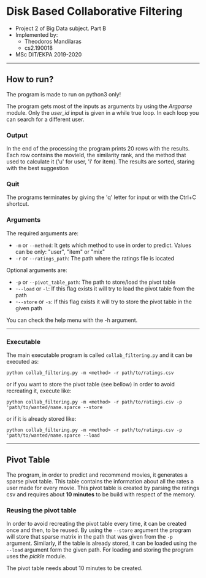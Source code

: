 # Disk Based Collaborative Filtering

- Project 2 of Big Data subject. Part B
- Implemented by:
   - Theodoros Mandilaras
   - cs2.190018
- MSc DIT/EKPA 2019-2020

---

## How to run?
The program is made to run on python3 only!

The program gets most of the inputs as arguments by using the *Argparse* module. Only the *user_id* input is given in a 
while true loop. In each loop you can search for a different user.
 
### Output
In the end of the processing the program prints 20 rows with the results. Each row contains the movieId, 
the similarity rank, and the method that used to calculate it ('u' for user, 'i' for item). The results are sorted, 
staring with the best suggestion 

### Quit
The programs terminates by giving the 'q' letter for input or with the Ctrl+C shortcut.

### Arguments
The required arguments are:
- `-m` or `--method`: It gets which method to use in order to predict. Values can be only: "user", "item" or "mix"
- `-r` or `--ratings_path`: The path where the ratings file is located

Optional arguments are:
- `-p` or `--pivot_table_path`: The path to store/load the pivot table
- -`--load` or `-l`: If this flag exists it will try to load the pivot table from the path
- -`--store` or `-s`: If this flag exists it will try to store the pivot table in the given path

You can check the help menu with the -h argument.

---

### Executable
The main executable program is called `collab_filtering.py` and it can be executed as:

`python collab_filtering.py -m <method> -r path/to/ratings.csv` 

or if you want to store the pivot table (see bellow) in order to avoid recreating it, execute like:

`python collab_filtering.py -m <method> -r path/to/ratings.csv -p 'path/to/wanted/name.sparce --store`

or if it is already stored like:

`python collab_filtering.py -m <method> -r path/to/ratings.csv -p 'path/to/wanted/name.sparce --load`

---

## Pivot Table
The program, in order to predict and recommend movies, it generates a sparse pivot table. This table contains the 
information about all the rates a user made for every movie. This pivot table is created by parsing the ratings csv and
requires about **10 minutes** to be build with respect of the memory. 

### Reusing the pivot table
In order to avoid recreating the pivot table every time, it can be created once and then, to be reused. By using the
`--store` argument the program will store that sparse matrix in the path that was given from the `-p` argument. 
Similarly, if the table is already stored, it can be loaded using the `--load` argument form the given path. For loading
and storing the program uses the *pickle* module.

The pivot table needs about 10 minutes to be created.